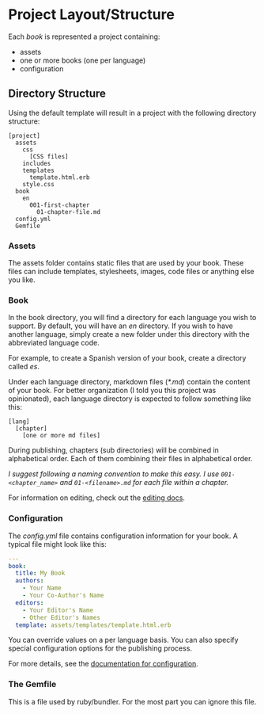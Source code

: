 # Project Layout/Structure

Each _book_ is represented a project containing:

* assets
* one or more books (one per language)
* configuration

## Directory Structure

Using the default template will result in a project with the following directory structure:

```
[project]
  assets
    css
      [CSS files]
    includes
    templates
      template.html.erb
    style.css
  book
    en
      001-first-chapter
        01-chapter-file.md
  config.yml
  Gemfile
```

### Assets

The assets folder contains static files that are used by your book. These files can include templates, stylesheets, images, code files or anything else you like.

### Book

In the book directory, you will find a directory for each language you wish to support. By default, you will have an _en_ directory. If you wish to have another language, simply create a new folder under this directory with the abbreviated language code.

For example, to create a Spanish version of your book, create a directory called _es_.

Under each language directory, markdown files (_*.md_) contain the content of your book. For better organization (I told you this project was opinionated), each language directory is expected to follow something like this:

```
[lang]
  [chapter]
    [one or more md files]
```

During publishing, chapters (sub directories) will be combined in alphabetical order. Each of them combining their files in alphabetical order.

_I suggest following a naming convention to make this easy. I use `001-<chapter_name>` and `01-<filename>.md` for each file within a chapter._

For information on editing, check out the [editing docs](editing.md).

### Configuration

The _config.yml_ file contains configuration information for your book. A typical file might look like this:

```yaml
---
book:
  title: My Book
  authors:
    - Your Name
    - Your Co-Author's Name
  editors:
    - Your Editor's Name
    - Other Editor's Names
  template: assets/templates/template.html.erb
```

You can override values on a per language basis. You can also specify special configuration options for the publishing process.

For more details, see the [documentation for configuration](config.md).

### The Gemfile

This is a file used by ruby/bundler. For the most part you can ignore this file.
